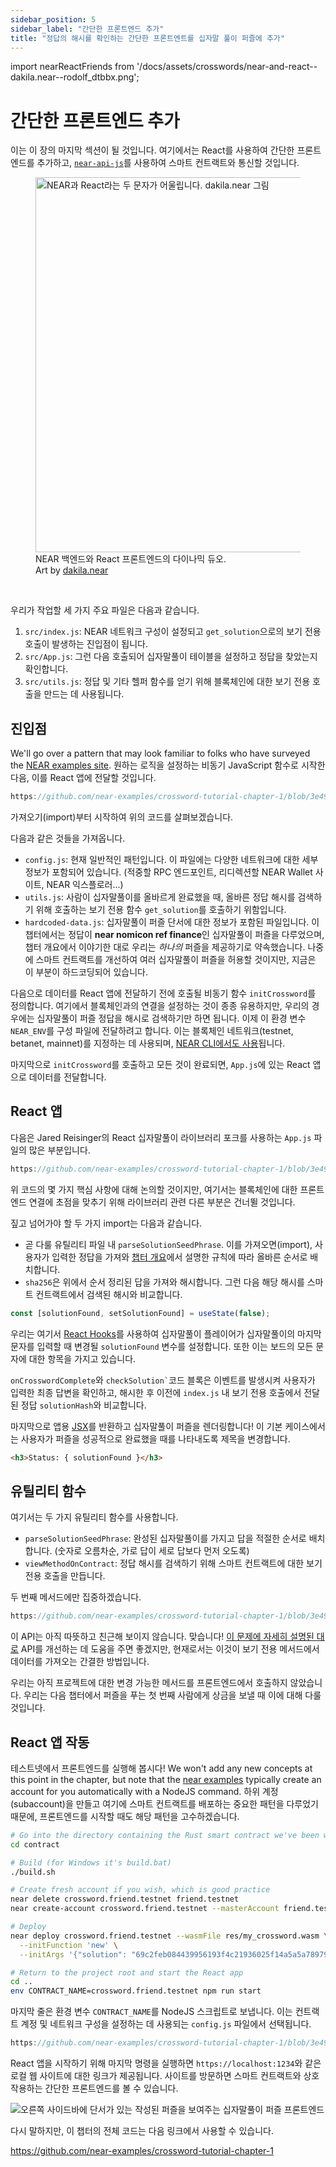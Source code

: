 ```yaml
---
sidebar_position: 5
sidebar_label: "간단한 프론트엔드 추가"
title: "정답의 해시를 확인하는 간단한 프론트엔트를 십자말 풀이 퍼즐에 추가"
---
```


import nearReactFriends from '/docs/assets/crosswords/near-and-react--dakila.near--rodolf_dtbbx.png';

# 간단한 프론트엔드 추가

이는 이 장의 마지막 섹션이 될 것입니다. 여기에서는 React를 사용하여 간단한 프론트엔드를 추가하고, [`near-api-js`](https://docs.near.org/tools/near-api-js/quick-reference)를 사용하여 스마트 컨트랙트와 통신할 것입니다.

<figure>
    <img src={nearReactFriends} alt="NEAR과 React라는 두 문자가 어울립니다. dakila.near 그림" width="600"/>
    <figcaption>NEAR 백엔드와 React 프론트엔드의 다이나믹 듀오.<br/>Art by <a href="https://twitter.com/rodolf_dtbbx" target="_blank">dakila.near</a></figcaption>
</figure>

<br/>

우리가 작업할 세 가지 주요 파일은 다음과 같습니다.
1. `src/index.js`: NEAR 네트워크 구성이 설정되고 `get_solution`으로의 보기 전용 호출이 발생하는 진입점이 됩니다.
2. `src/App.js`: 그런 다음 호출되어 십자말풀이 테이블을 설정하고 정답을 찾았는지 확인합니다.
3. `src/utils.js`: 정답 및 기타 헬퍼 함수를 얻기 위해 블록체인에 대한 보기 전용 호출을 만드는 데 사용됩니다.

## 진입점

We'll go over a pattern that may look familiar to folks who have surveyed the [NEAR examples site](https://github.com/near-examples). 원하는 로직을 설정하는 비동기 JavaScript 함수로 시작한 다음, 이를 React 앱에 전달할 것입니다.

```js reference
https://github.com/near-examples/crossword-tutorial-chapter-1/blob/3e497b4815600b8382614f76c7812520710f704d/src/index.js#L3-L22
```

가져오기(import)부터 시작하여 위의 코드를 살펴보겠습니다.

다음과 같은 것들을 가져옵니다.

- `config.js`: 현재 일반적인 패턴입니다. 이 파일에는 다양한 네트워크에 대한 세부 정보가 포함되어 있습니다. (적중할 RPC 엔드포인트, 리디렉션할 NEAR Wallet 사이트, NEAR 익스플로러...)
- `utils.js`: 사람이 십자말풀이를 올바르게 완료했을 때, 올바른 정답 해시를 검색하기 위해 호출하는 보기 전용 함수 `get_solution`를 호출하기 위함입니다.
- `hardcoded-data.js`: 십자말풀이 퍼즐 단서에 대한 정보가 포함된 파일입니다. 이 챕터에서는 정답이 **near nomicon ref finance**인 십자말풀이 퍼즐을 다루었으며, 챕터 개요에서 이야기한 대로 우리는 *하나의* 퍼즐을 제공하기로 약속했습니다. 나중에 스마트 컨트랙트를 개선하여 여러 십자말풀이 퍼즐을 허용할 것이지만, 지금은 이 부분이 하드코딩되어 있습니다.

다음으로 데이터를 React 앱에 전달하기 전에 호출될 비동기 함수 `initCrossword`를 정의합니다. 여기에서 블록체인과의 연결을 설정하는 것이 종종 유용하지만, 우리의 경우에는 십자말풀이 퍼즐 정답을 해시로 검색하기만 하면 됩니다. 이제 이 환경 변수 `NEAR_ENV`를 구성 파일에 전달하려고 합니다. 이는 블록체인 네트워크(testnet, betanet, mainnet)를 지정하는 데 사용되며, [NEAR CLI에서도 사용](https://docs.near.org/develop/deploy)됩니다.

마지막으로 `initCrossword`를 호출하고 모든 것이 완료되면, `App.js`에 있는 React 앱으로 데이터를 전달합니다.

## React 앱

다음은 Jared Reisinger의 React 십자말풀이 라이브러리 포크를 사용하는 `App.js` 파일의 많은 부분입니다.

```js reference
https://github.com/near-examples/crossword-tutorial-chapter-1/blob/3e497b4815600b8382614f76c7812520710f704d/src/App.js#L3-L54
```

위 코드의 몇 가지 핵심 사항에 대해 논의할 것이지만, 여기서는 블록체인에 대한 프론트엔드 연결에 초점을 맞추기 위해 라이브러리 관련 다른 부분은 건너뛸 것입니다.

짚고 넘어가야 할 두 가지 import는 다음과 같습니다.

- 곧 다룰 유틸리티 파일 내 `parseSolutionSeedPhrase`. 이를 가져오면(import), 사용자가 입력한 정답을 가져와 [챕터 개요](00-overview.md#how-it-works)에서 설명한 규칙에 따라 올바른 순서로 배치합니다.
- `sha256`은 위에서 순서 정리된 답을 가져와 해시합니다. 그런 다음 해당 해시를 스마트 컨트랙트에서 검색된 해시와 비교합니다.

```js
const [solutionFound, setSolutionFound] = useState(false);
```

우리는 여기서 [React Hooks](https://reactjs.org/docs/hooks-state.html)를 사용하여 십자말풀이 플레이어가 십자말풀이의 마지막 문자를 입력할 때 변경될 `solutionFound` 변수를 설정합니다. 또한 이는 보드의 모든 문자에 대한 항목을 가지고 있습니다.

`onCrosswordComplete`와 `` checkSolution` ``코드 블록은 이벤트를 발생시켜 사용자가 입력한 최종 답변을 확인하고, 해시한 후 이전에 `index.js` 내 보기 전용 호출에서 전달된 정답 `solutionHash`와 비교합니다.

마지막으로 앱용 [JSX](https://reactjs.org/docs/introducing-jsx.html)를 반환하고 십자말풀이 퍼즐을 렌더링합니다! 이 기본 케이스에서는 사용자가 퍼즐을 성공적으로 완료했을 때를 나타내도록 제목을 변경합니다.

```html
<h3>Status: { solutionFound }</h3>
```

## 유틸리티 함수

여기서는 두 가지 유틸리티 함수를 사용합니다.

- `parseSolutionSeedPhrase`: 완성된 십자말풀이를 가지고 답을 적절한 순서로 배치합니다. (숫자로 오름차순, 가로 답이 세로 답보다 먼저 오도록)
- `viewMethodOnContract`: 정답 해시를 검색하기 위해 스마트 컨트랙트에 대한 보기 전용 호출을 만듭니다.

두 번째 메서드에만 집중하겠습니다.

```js reference
https://github.com/near-examples/crossword-tutorial-chapter-1/blob/3e497b4815600b8382614f76c7812520710f704d/src/utils.js#L8-L12
```

이 API는 아직 따뜻하고 친근해 보이지 않습니다. 맞습니다! [이 문제에 자세히 설명된 대로](https://github.com/near/near-api-js/issues/612) API를 개선하는 데 도움을 주면 좋겠지만, 현재로서는 이것이 보기 전용 메서드에서 데이터를 가져오는 간결한 방법입니다.

우리는 아직 프로젝트에 대한 변경 가능한 메서드를 프론트엔드에서 호출하지 않았습니다. 우리는 다음 챕터에서 퍼즐을 푸는 첫 번째 사람에게 상금을 보낼 때 이에 대해 다룰 것입니다.

## React 앱 작동

테스트넷에서 프론트엔드를 실행해 봅시다! We won't add any new concepts at this point in the chapter, but note that the [near examples](https://github.com/near-examples) typically create an account for you automatically with a NodeJS command. 하위 계정(subaccount)을 만들고 여기에 스마트 컨트랙트를 배포하는 중요한 패턴을 다루었기 때문에, 프론트엔드를 시작할 때도 해당 패턴을 고수하겠습니다.

```bash
# Go into the directory containing the Rust smart contract we've been working on
cd contract

# Build (for Windows it's build.bat)
./build.sh

# Create fresh account if you wish, which is good practice
near delete crossword.friend.testnet friend.testnet
near create-account crossword.friend.testnet --masterAccount friend.testnet

# Deploy
near deploy crossword.friend.testnet --wasmFile res/my_crossword.wasm \
  --initFunction 'new' \
  --initArgs '{"solution": "69c2feb084439956193f4c21936025f14a5a5a78979d67ae34762e18a7206a0f"}'

# Return to the project root and start the React app
cd ..
env CONTRACT_NAME=crossword.friend.testnet npm run start
```

마지막 줄은 환경 변수 `CONTRACT_NAME`를 NodeJS 스크립트로 보냅니다. 이는 컨트랙트 계정 및 네트워크 구성을 설정하는 데 사용되는 `config.js` 파일에서 선택됩니다.

```js reference
https://github.com/near-examples/crossword-tutorial-chapter-1/blob/3e497b4815600b8382614f76c7812520710f704d/src/config.js#L1
```

React 앱을 시작하기 위해 마지막 명령을 실행하면 `https://localhost:1234`와 같은 로컬 웹 사이트에 대한 링크가 제공됩니다. 사이트를 방문하면 스마트 컨트랙트와 상호 작용하는 간단한 프론트엔드를 볼 수 있습니다.

![오른쪽 사이드바에 단서가 있는 작성된 퍼즐을 보여주는 십자말풀이 퍼즐 프론트엔드](/docs/assets/crosswords/basics-final-frontend.png)

다시 말하지만, 이 챕터의 전체 코드는 다음 링크에서 사용할 수 있습니다.

https://github.com/near-examples/crossword-tutorial-chapter-1
